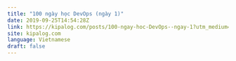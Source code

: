 ```yaml
---
title: "100 ngày học DevOps (ngày 1)"
date: 2019-09-25T14:54:28Z
link: https://kipalog.com/posts/100-ngay-hoc-DevOps--ngay-1?utm_medium=RSS&utm_source=news.12bit.vn
site: kipalog.com
language: Vietnamese
draft: false
---
```

